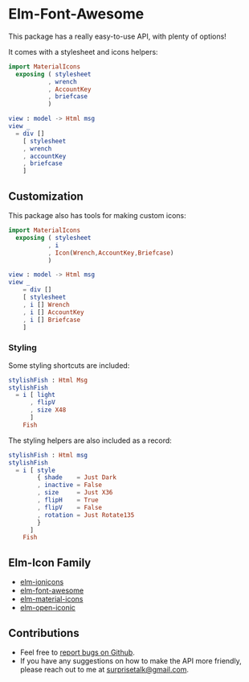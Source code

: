 
# Elm-Font-Awesome

This package has a really easy-to-use API, with plenty of options!

It comes with a stylesheet and icons helpers:
```elm
import MaterialIcons
  exposing ( stylesheet
           , wrench
           , AccountKey
           , briefcase
           )

view : model -> Html msg
view _
  = div []
    [ stylesheet
    , wrench
    , accountKey
    , briefcase
    ]
```


## Customization

This package also has tools for making custom icons:
```elm
import MaterialIcons
  exposing ( stylesheet
           , i
           , Icon(Wrench,AccountKey,Briefcase)
           )

view : model -> Html msg
view _
    = div []
    [ stylesheet
    , i [] Wrench
    , i [] AccountKey
    , i [] Briefcase
    ]
```


### Styling

Some styling shortcuts are included:
```elm
stylishFish : Html Msg
stylishFish
  = i [ light
      , flipV
      , size X48 
      ] 
    Fish
```

The styling helpers are also included as a record:
```elm
stylishFish : Html msg
stylishFish
  = i [ style 
        { shade    = Just Dark
        , inactive = False
        , size     = Just X36
        , flipH    = True
        , flipV    = False
        , rotation = Just Rotate135
        }
      ]
    Fish
```


## Elm-Icon Family
- [elm-ionicons](http:/package.elm-lang.org/packages/surprisetalk/elm-ionicons/latest)
- [elm-font-awesome](http:/package.elm-lang.org/packages/surprisetalk/elm-font-awesome/latest)
- [elm-material-icons](http:/package.elm-lang.org/packages/surprisetalk/elm-material-icons/latest)
- [elm-open-iconic](http:/package.elm-lang.org/packages/surprisetalk/elm-open-iconic/latest)

## Contributions
- Feel free to [report bugs on Github](https:/github.com/surprisetalk/elm-material-icons/issues).
- If you have any suggestions on how to make the API more friendly, please reach out to me at [surprisetalk@gmail.com](mailto:surprisetalk@gmail.com).
